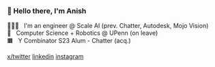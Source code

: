 ### 👋 Hello there, I'm Anish 

👨🏽‍💻 &nbsp; I'm an engineer @ Scale AI (prev. Chatter, Autodesk, Mojo Vision) <br /> 
🏫 &nbsp; Computer Science + Robotics @ UPenn (on leave) <br /> 
🟧 &nbsp; Y Combinator S23 Alum - Chatter (acq.)

[x/twitter](https://twitter.com/anishtxt) [linkedin](https://www.linkedin.com/in/anishagrawa1/) [instagram](https://instagram.com/anishagrawal.jpg)
